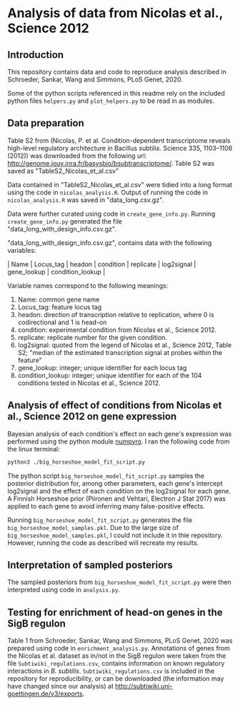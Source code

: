 # Analysis of data from Nicolas et al., Science 2012

## Introduction

This repository contains data and code to reproduce analysis described in
Schroeder, Sankar, Wang and Simmons, PLoS Genet, 2020.

Some of the python scripts referenced in this readme rely on the included python files `helpers.py` and `plot_helpers.py` to be read in as modules.

## Data preparation

Table S2 from (Nicolas, P. et al. Condition-dependent transcriptome reveals high-level regulatory architecture in Bacillus subtilis. Science 335, 1103–1106 (2012)) was downloaded from the following url: http://genome.jouy.inra.fr/basysbio/bsubtranscriptome/. Table S2 was saved as "TableS2_Nicolas_et_al.csv"

Data contained in "TableS2_Nicolas_et_al.csv" were tidied into a long format using the code in `nicolas_analysis.R`. Output of running the code in `nicolas_analysis.R` was saved in "data_long.csv.gz".

Data were further curated using code in `create_gene_info.py`. Running `create_gene_info.py` generated the file "data_long_with_design_info.csv.gz".

"data_long_with_design_info.csv.gz", contains data with the following variables:

| Name | Locus_tag | headon | condition | replicate | log2signal | gene_lookup | condition_lookup |

Variable names correspond to the following meanings:

1. Name: common gene name
2. Locus_tag: feature locus tag
3. headon: direction of transcription relative to replication, where 0 is codirectional and 1 is head-on
4. condition: experimental condition from Nicolas et al., Science 2012.
5. replicate: replicate number for the given condition.
6. log2signal: quoted from the legend of Nicolas et al., Science 2012, Table S2; "median of the estimated transcription signal at probes within the feature"
7. gene_lookup: integer; unique identifier for each locus tag
8. condition_lookup: integer; unique identifier for each of the 104 conditions tested in Nicolas et al., Science 2012.

## Analysis of effect of conditions from Nicolas et al., Science 2012 on gene expression

Bayesian analysis of each condition's effect on each gene's expression was performed using the python module [numpyro](https://github.com/pyro-ppl/numpyro.git). I ran the following code from the linux terminal:

```bash
python3 ./big_horseshoe_model_fit_script.py
```

The python script `big_horseshoe_model_fit_script.py` samples the posterior distribution for, among other parameters, each gene's intercept log2signal and the effect of each condition on the log2signal for each gene. A Finnish Horseshoe prior (Piironen and Vehtari, Electron J Stat 2017) was applied to each gene to avoid inferring many false-positive effects.

Running `big_horseshoe_model_fit_script.py` generates the file `big_horseshoe_model_samples.pkl`. Due to the large size of `big_horseshoe_model_samples.pkl`, I could not include it in thie repository. However, running the code as described will recreate my results.

## Interpretation of sampled posteriors

The sampled posteriors from `big_horseshoe_model_fit_script.py` were then interpreted using code in `analysis.py`.

## Testing for enrichment of head-on genes in the SigB regulon

Table 1 from Schroeder, Sankar, Wang and Simmons, PLoS Genet, 2020 was prepared using code in `enrichment_analysis.py`. Annotations of genes from the Nicolas et al. dataset as in/not in the SigB regulon were taken from the file `Subtiwiki_regulations.csv`, contains information on known regulatory interactions in _B. subtilis_. `Subtiwiki_regulations.csv` is included in the repository for reproducibility, or can be downloaded (the information may have changed since our analysis) at http://subtiwiki.uni-goettingen.de/v3/exports.
